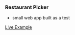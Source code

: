 ### Restaurant Picker ###

- small web app built as a test 

[Live Example](https://restaurant-search.netlify.app/)
